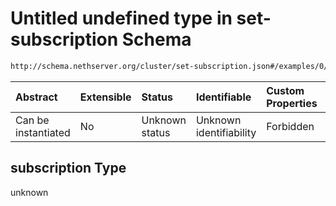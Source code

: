# Untitled undefined type in set-subscription Schema

```txt
http://schema.nethserver.org/cluster/set-subscription.json#/examples/0/subscription
```



| Abstract            | Extensible | Status         | Identifiable            | Custom Properties | Additional Properties | Access Restrictions | Defined In                                                                      |
| :------------------ | :--------- | :------------- | :---------------------- | :---------------- | :-------------------- | :------------------ | :------------------------------------------------------------------------------ |
| Can be instantiated | No         | Unknown status | Unknown identifiability | Forbidden         | Allowed               | none                | [set-subscription.json\*](cluster/set-subscription.json "open original schema") |

## subscription Type

unknown
